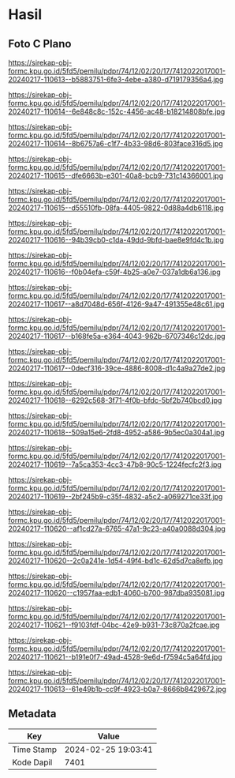 # Hasil

## Foto C Plano

https://sirekap-obj-formc.kpu.go.id/5fd5/pemilu/pdpr/74/12/02/20/17/7412022017001-20240217-110613--b5883751-6fe3-4ebe-a380-d719179356a4.jpg

https://sirekap-obj-formc.kpu.go.id/5fd5/pemilu/pdpr/74/12/02/20/17/7412022017001-20240217-110614--6e848c8c-152c-4456-ac48-b18214808bfe.jpg

https://sirekap-obj-formc.kpu.go.id/5fd5/pemilu/pdpr/74/12/02/20/17/7412022017001-20240217-110614--8b6757a6-c1f7-4b33-98d6-803face316d5.jpg

https://sirekap-obj-formc.kpu.go.id/5fd5/pemilu/pdpr/74/12/02/20/17/7412022017001-20240217-110615--dfe6663b-e301-40a8-bcb9-731c14366001.jpg

https://sirekap-obj-formc.kpu.go.id/5fd5/pemilu/pdpr/74/12/02/20/17/7412022017001-20240217-110615--d55510fb-08fa-4405-9822-0d88a4db6118.jpg

https://sirekap-obj-formc.kpu.go.id/5fd5/pemilu/pdpr/74/12/02/20/17/7412022017001-20240217-110616--94b39cb0-c1da-49dd-9bfd-bae8e9fd4c1b.jpg

https://sirekap-obj-formc.kpu.go.id/5fd5/pemilu/pdpr/74/12/02/20/17/7412022017001-20240217-110616--f0b04efa-c59f-4b25-a0e7-037a1db6a136.jpg

https://sirekap-obj-formc.kpu.go.id/5fd5/pemilu/pdpr/74/12/02/20/17/7412022017001-20240217-110617--a8d7048d-656f-4126-9a47-491355e48c61.jpg

https://sirekap-obj-formc.kpu.go.id/5fd5/pemilu/pdpr/74/12/02/20/17/7412022017001-20240217-110617--b168fe5a-e364-4043-962b-6707346c12dc.jpg

https://sirekap-obj-formc.kpu.go.id/5fd5/pemilu/pdpr/74/12/02/20/17/7412022017001-20240217-110617--0decf316-39ce-4886-8008-d1c4a9a27de2.jpg

https://sirekap-obj-formc.kpu.go.id/5fd5/pemilu/pdpr/74/12/02/20/17/7412022017001-20240217-110618--6292c568-3f71-4f0b-bfdc-5bf2b740bcd0.jpg

https://sirekap-obj-formc.kpu.go.id/5fd5/pemilu/pdpr/74/12/02/20/17/7412022017001-20240217-110618--509a15e6-2fd8-4952-a586-9b5ec0a304a1.jpg

https://sirekap-obj-formc.kpu.go.id/5fd5/pemilu/pdpr/74/12/02/20/17/7412022017001-20240217-110619--7a5ca353-4cc3-47b8-90c5-1224fecfc2f3.jpg

https://sirekap-obj-formc.kpu.go.id/5fd5/pemilu/pdpr/74/12/02/20/17/7412022017001-20240217-110619--2bf245b9-c35f-4832-a5c2-a069271ce33f.jpg

https://sirekap-obj-formc.kpu.go.id/5fd5/pemilu/pdpr/74/12/02/20/17/7412022017001-20240217-110620--af1cd27a-6765-47a1-9c23-a40a0088d304.jpg

https://sirekap-obj-formc.kpu.go.id/5fd5/pemilu/pdpr/74/12/02/20/17/7412022017001-20240217-110620--2c0a241e-1d54-49f4-bd1c-62d5d7ca8efb.jpg

https://sirekap-obj-formc.kpu.go.id/5fd5/pemilu/pdpr/74/12/02/20/17/7412022017001-20240217-110620--c1957faa-edb1-4060-b700-987dba935081.jpg

https://sirekap-obj-formc.kpu.go.id/5fd5/pemilu/pdpr/74/12/02/20/17/7412022017001-20240217-110621--f9103fdf-04bc-42e9-b931-73c870a2fcae.jpg

https://sirekap-obj-formc.kpu.go.id/5fd5/pemilu/pdpr/74/12/02/20/17/7412022017001-20240217-110621--b191e0f7-49ad-4528-9e6d-f7594c5a64fd.jpg

https://sirekap-obj-formc.kpu.go.id/5fd5/pemilu/pdpr/74/12/02/20/17/7412022017001-20240217-110613--61e49b1b-cc9f-4923-b0a7-8666b8429672.jpg


## Metadata

| Key        | Value               |
| ---------- | ------------------- |
| Time Stamp | 2024-02-25 19:03:41 |
| Kode Dapil | 7401                |



